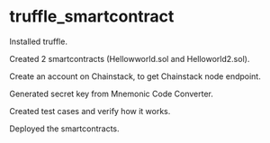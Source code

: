 # truffle_smartcontract

Installed truffle.

Created 2 smartcontracts (Hellowworld.sol and Helloworld2.sol).

Create an account on Chainstack, to get Chainstack node endpoint.

Generated secret key from Mnemonic Code Converter.

Created test cases and verify how it works.

Deployed the smartcontracts.

